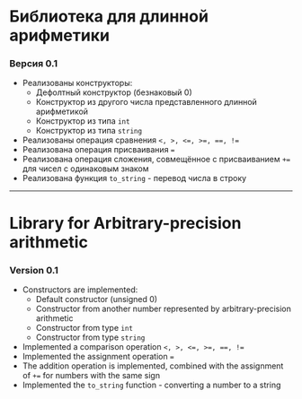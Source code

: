 # Библиотека для длинной арифметики

### Версия 0.1
* Реализованы конструкторы:
  * Дефолтный конструктор (безнаковый 0)
  * Конструктор из другого числа представленного длинной арифметикой
  * Конструктор из типа `int`
  * Конструктор из типа `string`
* Реализованы операция сравнения `<, >, <=, >=, ==, !=`
* Реализована операция присваивания `=`
* Реализована операция сложения, совмещённое с присваиванием `+=` для чисел с одинаковым знаком
* Реализована функция `to_string` - перевод числа в строку

__________

# Library for Arbitrary-precision arithmetic

### Version 0.1
* Constructors are implemented:
  * Default constructor (unsigned 0)
  * Constructor from another number represented by arbitrary-precision arithmetic
  * Constructor from type `int`
  * Constructor from type `string`
* Implemented a comparison operation `<, >, <=, >=, ==, !=`
* Implemented the assignment operation `=`
* The addition operation is implemented, combined with the assignment of `+=` for numbers with the same sign
* Implemented the `to_string` function - converting a number to a string
